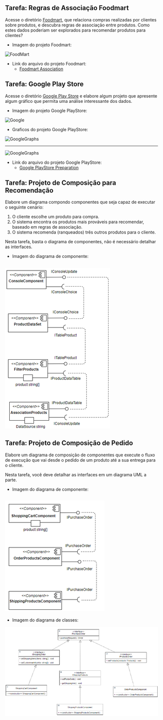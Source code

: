 ## Tarefa: Regras de Associação Foodmart

Acesse o diretório [Foodmart](https://github.com/santanche/component2learn/tree/master/labs/01-data-flow/orange/foodmart), que relaciona compras realizadas por clientes sobre produtos, e descubra regras de associação entre produtos. Como estes
dados poderiam ser explorados para recomendar produtos para clientes?

* Imagem do projeto Foodmart:

![FoodMart](images/foodmart_associations.png)

* Link do arquivo do projeto Foodmart:
  * [Foodmart Association](https://github.com/ronagalvao/Laboratorios/tree/master/Lab01/orange/)

## Tarefa: Google Play Store

Acesse o diretório [Google Play Store](https://github.com/santanche/component2learn/tree/master/labs/01-data-flow/orange/google-playstore) e elabore algum projeto que apresente algum gráfico que permita uma análise interessante dos dados.

* Imagem do projeto Google PlayStore:

![Google](images/google-playstore-preparation.png)


* Graficos do projeto Google PlayStore:

![GoogleGraphs](images/food_vs_game.png)

---

![GoogleGraphs](images/food_vs_game_by_apps.png)

* Link do arquivo do projeto Google PlayStore:
  * [Google PlayStore Preparation ](https://github.com/ronagalvao/Laboratorios/tree/master/Lab01/orange/)

## Tarefa: Projeto de Composição para Recomendação

Elabore um diagrama compondo componentes que seja capaz de executar o seguinte cenário:
1. O cliente escolhe um produto para compra.
2. O sistema encontra os produtos mais prováveis para recomendar, baseado em regras de associação.
3. O sistema recomenda (ranqueados) três outros produtos para o cliente.

Nesta tarefa, basta o diagrama de componentes, não é necessário detalhar as interfaces.

* Imagem do diagrama de componente:

![RecomendationDiagram](images/dataflow_AssociationProducts.png)
---
## Tarefa: Projeto de Composição de Pedido

Elabore um diagrama de composição de componentes que execute o fluxo de execução que vai desde o pedido de um produto até a sua entrega para o cliente.

Nesta tarefa, você deve detalhar as interfaces em um diagrama UML a parte.

* Imagem do diagrama de componente:

![shopping_components](images/shopping_components.png)
---
* Imagem do diagrama de classes:

![shopping_classes_diagram](images/shopping_classes_diagram.png)

